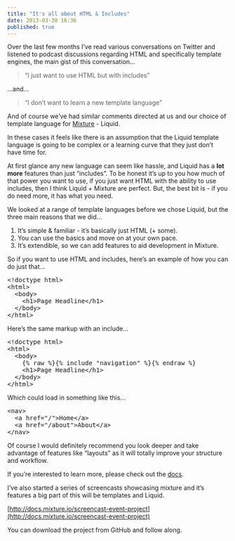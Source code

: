 ```yaml
---
title: "It's all about HTML & Includes"
date: 2013-03-30 16:36
published: true
---
```


Over the last few months I&#8217;ve read various conversations on Twitter and listened to podcast discussions regarding HTML and specifically template engines, the main gist of this conversation&#8230;

> &#8220;I just want to use HTML but with includes&#8221;

&#8230;and&#8230;

> &#8220;I don&#8217;t want to learn a new template language&#8221;

And of course we&#8217;ve had similar comments directed at us and our choice of template language for [Mixture](http://mixture.io) - Liquid.

In these cases it feels like there is an assumption that the Liquid template language is going to be complex or a learning curve that they just don&#8217;t have time for.

At first glance any new language can seem like hassle, and Liquid has a **lot more** features than just &#8220;includes&#8221;. To be honest it&#8217;s up to you how much of that power you want to use, if you just want HTML with the ability to use includes, then I think Liquid + Mixture are perfect. But, the best bit is - if you do need more, it has what you need.

We looked at a range of template languages before we chose Liquid, but the three main reasons that we did&#8230;

1. It&#8217;s simple &amp; familiar - it&#8217;s basically just HTML (+ some).
2. You can use the basics and move on at your own pace.
3. It&#8217;s extendible, so we can add features to aid development in Mixture.

So if you want to use HTML and includes, here&#8217;s an example of how you can do just that&#8230;

<pre>&lt;!doctype html&gt;
&lt;html&gt;
  &lt;body&gt;
    &lt;h1&gt;Page Headline&lt;/h1&gt;
  &lt;/body&gt;
&lt;/html&gt;
</pre>

Here&#8217;s the same markup with an include&#8230;

<pre>&lt;!doctype html&gt;
&lt;html&gt;
  &lt;body&gt;
    {% raw %}{% include "navigation" %}{% endraw %}
    &lt;h1&gt;Page Headline&lt;/h1&gt;
  &lt;/body&gt;
&lt;/html&gt;
</pre>

Which could load in something like this&#8230;

<pre>&lt;nav&gt;
  &lt;a href="/"&gt;Home&lt;/a&gt;
  &lt;a href="/about"&gt;About&lt;/a&gt;
&lt;/nav&gt;</pre>

Of course I would definitely recommend you look deeper and take advantage of features like &#8220;layouts&#8221; as it will totally improve your structure and workflow.

If you&#8217;re interested to learn more, please check out the [docs](http://docs.mixture.io/templates).

I&#8217;ve also started a series of screencasts showcasing mixture and it&#8217;s features a big part of this will be templates and Liquid.

[http://docs.mixture.io/screencast-event-project](http://docs.mixture.io/screencast-event-project)

You can download the project from GitHub and follow along.